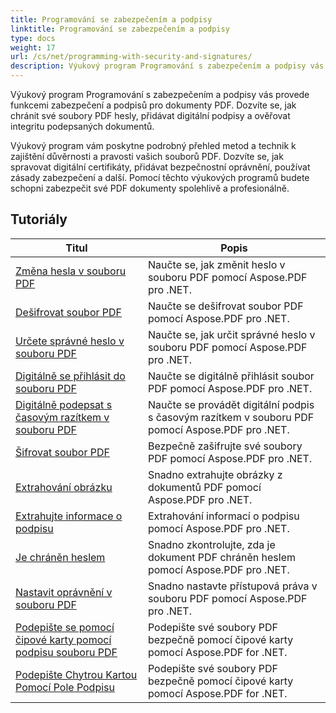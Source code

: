 ```yaml
---
title: Programování se zabezpečením a podpisy
linktitle: Programování se zabezpečením a podpisy
type: docs
weight: 17
url: /cs/net/programming-with-security-and-signatures/
description: Výukový program Programování s zabezpečením a podpisy vás naučí, jak zabezpečit a podepsat vaše dokumenty PDF a zajistit důvěrnost a autentičnost.
---
```

Výukový program Programování s zabezpečením a podpisy vás provede funkcemi zabezpečení a podpisů pro dokumenty PDF. Dozvíte se, jak chránit své soubory PDF hesly, přidávat digitální podpisy a ověřovat integritu podepsaných dokumentů.

Výukový program vám poskytne podrobný přehled metod a technik k zajištění důvěrnosti a pravosti vašich souborů PDF. Dozvíte se, jak spravovat digitální certifikáty, přidávat bezpečnostní oprávnění, používat zásady zabezpečení a další. Pomocí těchto výukových programů budete schopni zabezpečit své PDF dokumenty spolehlivě a profesionálně.

## Tutoriály
| Titul | Popis |
| --- | --- | 
| [Změna hesla v souboru PDF](./change-password/) | Naučte se, jak změnit heslo v souboru PDF pomocí Aspose.PDF pro .NET. |  
| [Dešifrovat soubor PDF](./decrypt/) | Naučte se dešifrovat soubor PDF pomocí Aspose.PDF pro .NET. |  
| [Určete správné heslo v souboru PDF](./determine-correct-password/) | Naučte se, jak určit správné heslo v souboru PDF pomocí Aspose.PDF pro .NET. |  
| [Digitálně se přihlásit do souboru PDF](./digitally-sign/) | Naučte se digitálně přihlásit soubor PDF pomocí Aspose.PDF pro .NET. |  
| [Digitálně podepsat s časovým razítkem v souboru PDF](./digitally-sign-with-time-stamp/) | Naučte se provádět digitální podpis s časovým razítkem v souboru PDF pomocí Aspose.PDF pro .NET. |  
| [Šifrovat soubor PDF](./encrypt/) | Bezpečně zašifrujte své soubory PDF pomocí Aspose.PDF pro .NET. |  
| [Extrahování obrázku](./extracting-image/) | Snadno extrahujte obrázky z dokumentů PDF pomocí Aspose.PDF pro .NET. |  
| [Extrahujte informace o podpisu](./extract-signature-info/) | Extrahování informací o podpisu pomocí Aspose.PDF pro .NET. |  
| [Je chráněn heslem](./is-password-protected/) | Snadno zkontrolujte, zda je dokument PDF chráněn heslem pomocí Aspose.PDF pro .NET. |  
| [Nastavit oprávnění v souboru PDF](./set-privileges/) | Snadno nastavte přístupová práva v souboru PDF pomocí Aspose.PDF pro .NET. |  
| [Podepište se pomocí čipové karty pomocí podpisu souboru PDF](./sign-with-smart-card-using-pdf-file-signature/) | Podepište své soubory PDF bezpečně pomocí čipové karty pomocí Aspose.PDF for .NET. |  
| [Podepište Chytrou Kartou Pomocí Pole Podpisu](./sign-with-smart-card-using-signature-field/) | Podepište své soubory PDF bezpečně pomocí čipové karty pomocí Aspose.PDF for .NET. |  